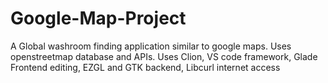 # Google-Map-Project
A Global washroom finding application similar to google maps. Uses openstreetmap database and APIs. Uses Clion, VS code framework, Glade Frontend editing, EZGL and GTK backend, Libcurl internet access
